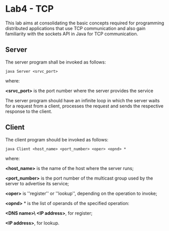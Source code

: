 # Lab4 - TCP

This lab aims at consolidating the basic concepts required for programming distributed applications that use TCP communication and also gain familiarity with the sockets API in Java for TCP communication.



## Server 

The server program shall be invoked as follows:
```
java Server <srvc_port>             
```
where:

**\<srvc_port\>** is the port number where the server provides the service

The server program should have an infinite loop in which the server waits for a request from a client, processes the request and sends the respective response to the client.


## Client

The client program should be invoked as follows:
```
java Client <host_name> <port_number> <oper> <opnd> *
```

where:

**\<host_name\>** is the name of the host where the server runs;

**\<port_number\>** is the port number of the multicast group used by the server to advertise its service;

**\<oper\>** is ''register'' or ''lookup'', depending on the operation to invoke;

**\<opnd\>** * is the list of operands of the specified operation:

**\<DNS name>\ \<IP address\>**, for register;

**\<IP address\>**, for lookup.
